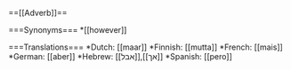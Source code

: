 ==[[Adverb]]==

===Synonyms===
*[[however]]

===Translations===
*Dutch: [[maar]]
*Finnish: [[mutta]]
*French: [[mais]]
*German: [[aber]]
*Hebrew: [[אבל]],[[אך]]
*Spanish: [[pero]]